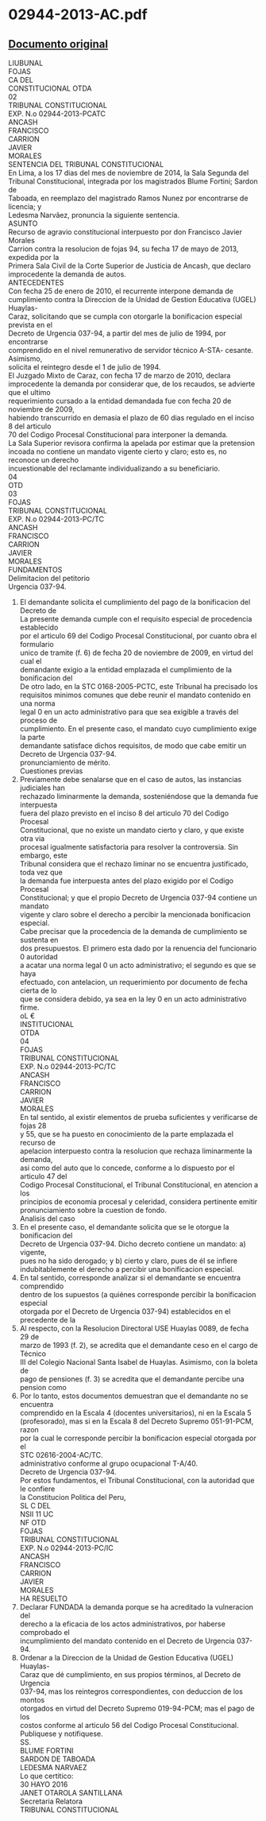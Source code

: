 
02944-2013-AC.pdf
=================
  
[Documento original](https://tc.gob.pe/jurisprudencia/2016/02944-2013-AC.pdf)  
---  
LIUBUNAL  
FOJAS  
CA DEL  
CONSTITUCIONAL OTDA  
02  
TRIBUNAL CONSTITUCIONAL  
EXP. N.o 02944-2013-PCATC  
ANCASH  
FRANCISCO  
CARRION  
JAVIER  
MORALES  
SENTENCIA DEL TRIBUNAL CONSTITUCIONAL  
En Lima, a los 17 dias del mes de noviembre de 2014, la Sala Segunda del  
Tribunal Constitucional, integrada por los magistrados Blume Fortini; Sardon de  
Taboada, en reemplazo del magistrado Ramos Nunez por encontrarse de licencia; y  
Ledesma Narvâez, pronuncia la siguiente sentencia.  
ASUNTO  
Recurso de agravio constitucional interpuesto por don Francisco Javier Morales  
Carrion contra la resolucion de fojas 94, su fecha 17 de mayo de 2013, expedida por la  
Primera Sala Civil de la Corte Superior de Justicia de Ancash, que declaro  
improcedente la demanda de autos.  
ANTECEDENTES  
Con fecha 25 de enero de 2010, el recurrente interpone demanda de  
cumplimiento contra la Direccion de la Unidad de Gestion Educativa (UGEL) Huaylas-  
Caraz, solicitando que se cumpla con otorgarle la bonificacion especial prevista en el  
Decreto de Urgencia 037-94, a partir del mes de julio de 1994, por encontrarse  
comprendido en el nivel remunerativo de servidor técnico A-STA- cesante. Asimismo,  
solicita el reintegro desde el 1 de julio de 1994.  
El Juzgado Mixto de Caraz, con fecha 17 de marzo de 2010, declara  
improcedente la demanda por considerar que, de los recaudos, se advierte que el ultimo  
requerimiento cursado a la entidad demandada fue con fecha 20 de noviembre de 2009,  
habiendo transcurrido en demasia el plazo de 60 dias regulado en el inciso 8 del articulo  
70 del Codigo Procesal Constitucional para interponer la demanda.  
La Sala Superior revisora confirma la apelada por estimar que la pretension  
incoada no contiene un mandato vigente cierto y claro; esto es, no reconoce un derecho  
incuestionable del reclamante individualizando a su beneficiario.  
04  
OTD  
03  
FOJAS  
TRIBUNAL CONSTITUCIONAL  
EXP. N.o 02944-2013-PC/TC  
ANCASH  
FRANCISCO  
CARRION  
JAVIER  
MORALES  
FUNDAMENTOS  
Delimitacion del petitorio  
Urgencia 037-94.  
1. El demandante solicita el cumplimiento del pago de la bonificacion del Decreto de  
La presente demanda cumple con el requisito especial de procedencia establecido  
por el articulo 69 del Codigo Procesal Constitucional, por cuanto obra el formulario  
unico de tramite (f. 6) de fecha 20 de noviembre de 2009, en virtud del cual el  
demandante exigio a la entidad emplazada el cumplimiento de la bonificacion del  
De otro lado, en la STC 0168-2005-PCTC, este Tribunal ha precisado los  
requisitos minimos comunes que debe reunir el mandato contenido en una norma  
legal 0 en un acto administrativo para que sea exigible a través del proceso de  
cumplimiento. En el presente caso, el mandato cuyo cumplimiento exige la parte  
demandante satisface dichos requisitos, de modo que cabe emitir un  
Decreto de Urgencia 037-94.  
pronunciamiento de mérito.  
Cuestiones previas  
2. Previamente debe senalarse que en el caso de autos, las instancias judiciales han  
rechazado liminarmente la demanda, sosteniéndose que la demanda fue interpuesta  
fuera del plazo previsto en el inciso 8 del articulo 70 del Codigo Procesal  
Constitucional, que no existe un mandato cierto y claro, y que existe otra via  
procesal igualmente satisfactoria para resolver la controversia. Sin embargo, este  
Tribunal considera que el rechazo liminar no se encuentra justificado, toda vez que  
la demanda fue interpuesta antes del plazo exigido por el Codigo Procesal  
Constitucional; y que el propio Decreto de Urgencia 037-94 contiene un mandato  
vigente y claro sobre el derecho a percibir la mencionada bonificacion especial.  
Cabe precisar que la procedencia de la demanda de cumplimiento se sustenta en  
dos presupuestos. El primero esta dado por la renuencia del funcionario 0 autoridad  
a acatar una norma legal 0 un acto administrativo; el segundo es que se haya  
efectuado, con antelacion, un requerimiento por documento de fecha cierta de lo  
que se considera debido, ya sea en la ley 0 en un acto administrativo firme.  
oL €  
INSTITUCIONAL  
OTDA  
04  
FOJAS  
TRIBUNAL CONSTITUCIONAL  
EXP. N.o 02944-2013-PC/TC  
ANCASH  
FRANCISCO  
CARRION  
JAVIER  
MORALES  
En tal sentido, al existir elementos de prueba suficientes y verificarse de fojas 28  
y 55, que se ha puesto en conocimiento de la parte emplazada el recurso de  
apelacion interpuesto contra la resolucion que rechaza liminarmente la demanda,  
asi como del auto que lo concede, conforme a lo dispuesto por el articulo 47 del  
Codigo Procesal Constitucional, el Tribunal Constitucional, en atencion a los  
principios de economia procesal y celeridad, considera pertinente emitir  
pronunciamiento sobre la cuestion de fondo.  
Analisis del caso  
3. En el presente caso, el demandante solicita que se le otorgue la bonificacion del  
Decreto de Urgencia 037-94. Dicho decreto contiene un mandato: a) vigente,  
pues no ha sido derogado; y b) cierto y claro, pues de él se infiere  
indubitablemente el derecho a percibir una bonificacion especial.  
4. En tal sentido, corresponde analizar si el demandante se encuentra comprendido  
dentro de los supuestos (a quiénes corresponde percibir la bonificacion especial  
otorgada por el Decreto de Urgencia 037-94) establecidos en el precedente de la  
5. Al respecto, con la Resolucion Directoral USE Huaylas 0089, de fecha 29 de  
marzo de 1993 (f. 2), se acredita que el demandante ceso en el cargo de Técnico  
III del Colegio Nacional Santa Isabel de Huaylas. Asimismo, con la boleta de  
pago de pensiones (f. 3) se acredita que el demandante percibe una pension como  
6. Por lo tanto, estos documentos demuestran que el demandante no se encuentra  
comprendido en la Escala 4 (docentes universitarios), ni en la Escala 5  
(profesorado), mas si en la Escala 8 del Decreto Supremo 051-91-PCM, razon  
por la cual le corresponde percibir la bonificacion especial otorgada por el  
STC 02616-2004-AC/TC.  
administrativo conforme al grupo ocupacional T-A/40.  
Decreto de Urgencia 037-94.  
Por estos fundamentos, el Tribunal Constitucional, con la autoridad que le confiere  
la Constitucion Politica del Peru,  
SL C DEL  
NSII 11 UC  
NF OTD  
FOJAS  
TRIBUNAL CONSTITUCIONAL  
EXP. N.o 02944-2013-PC/IC  
ANCASH  
FRANCISCO  
CARRION  
JAVIER  
MORALES  
HA RESUELTO  
1. Declarar FUNDADA la demanda porque se ha acreditado la vulneracion del  
derecho a la eficacia de los actos administrativos, por haberse comprobado el  
incumplimiento del mandato contenido en el Decreto de Urgencia 037-94.  
2. Ordenar a la Direccion de la Unidad de Gestion Educativa (UGEL) Huaylas-  
Caraz que dé cumplimiento, en sus propios términos, al Decreto de Urgencia  
037-94, mas los reintegros correspondientes, con deduccion de los montos  
otorgados en virtud del Decreto Supremo 019-94-PCM; mas el pago de los  
costos conforme al articulo 56 del Codigo Procesal Constitucional.  
Publiquese y notifiquese.  
SS.  
BLUME FORTINI  
SARDON DE TABOADA  
LEDESMA NARVAEZ  
Lo que certitico:  
30 HAYO 2016  
JANET OTAROLA SANTILLANA  
Secretaria Relatora  
TRIBUNAL CONSTITUCIONAL